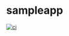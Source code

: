# sampleapp

[![ci][1]][2]

[1]: https://github.com/fbluemle/sampleapp-android/workflows/ci/badge.svg
[2]: https://github.com/fbluemle/sampleapp-android/actions
